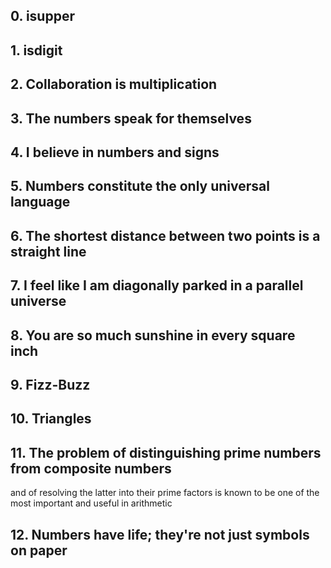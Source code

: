 ##  0\. isupper

##  1\. isdigit

##  2\. Collaboration is multiplication

##  3\. The numbers speak for themselves

##  4\. I believe in numbers and signs

##  5\. Numbers constitute the only universal language

##  6\. The shortest distance between two points is a straight line

##  7\. I feel like I am diagonally parked in a parallel universe

##  8\. You are so much sunshine in every square inch

##  9\. Fizz-Buzz

##  10\. Triangles

##  11\. The problem of distinguishing prime numbers from composite numbers
and of resolving the latter into their prime factors is known to be one of the
most important and useful in arithmetic

##  12\. Numbers have life; they're not just symbols on paper

